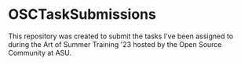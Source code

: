 # OSCTaskSubmissions
This repository was created to submit the tasks I've been assigned to during the Art of Summer Training '23 hosted by the Open Source Community at ASU.

